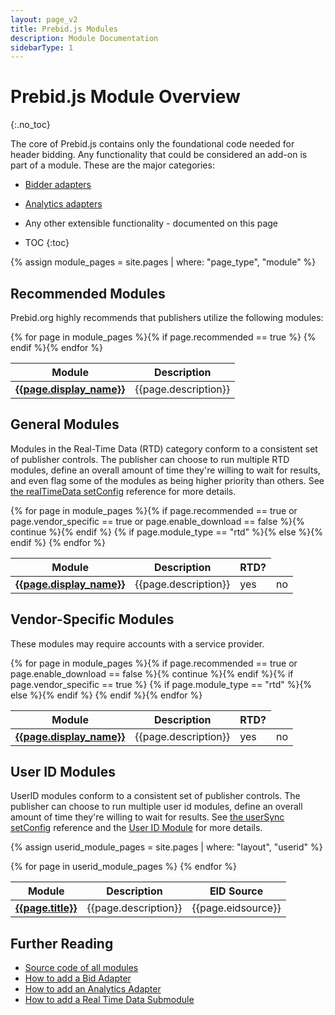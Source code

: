 ```yaml
---
layout: page_v2
title: Prebid.js Modules
description: Module Documentation
sidebarType: 1
---
```


# Prebid.js Module Overview
{:.no_toc}

The core of Prebid.js contains only the foundational code needed for header bidding. Any functionality that could be considered an add-on is part of a module. These are the major categories:

- [Bidder adapters](/dev-docs/bidders.html)
- [Analytics adapters](/overview/analytics.html)
- Any other extensible functionality - documented on this page

- TOC
{:toc}

{% assign module_pages = site.pages | where: "page_type", "module" %}

## Recommended Modules

Prebid.org highly recommends that publishers utilize the following modules:
<br/>
<table class="table table-bordered table-striped">
  <thead>
    <tr>
      <th>Module</th>
      <th>Description</th>
    </tr>
  </thead>
  <tbody>
{% for page in module_pages %}{% if page.recommended == true %}
    <tr>
      <td><a href="{{page.url}}"><strong>{{page.display_name}}</strong></a></td>
      <td>{{page.description}}</td>
    </tr>
{% endif %}{% endfor %}
</tbody>
</table>

## General Modules

Modules in the Real-Time Data (RTD) category conform to
a consistent set of publisher controls. The publisher can choose to run multiple
RTD modules, define an overall amount of time they're willing to wait for
results, and even flag some of the modules as being higher priority
than others. See [the realTimeData setConfig](/dev-docs/publisher-api-reference/setConfig.html#setConfig-realTimeData) reference for more details.

<table class="table table-bordered table-striped">
  <thead>
    <tr>
      <th>Module</th>
      <th>Description</th>
      <th>RTD?</th>
    </tr>
  </thead>
  <tbody>
{% for page in module_pages %}{% if page.recommended == true or page.vendor_specific == true or page.enable_download == false %}{% continue %}{% endif %}
    <tr>
      <td><a href="{{page.url}}"><strong>{{page.display_name}}</strong></a></td>
      <td>{{page.description}}</td>
      {% if page.module_type == "rtd" %}<td>yes</td>{% else %}<td>no</td>{% endif %}
    </tr>
{% endfor %}
</tbody>
</table>

## Vendor-Specific Modules

These modules may require accounts with a service provider.
<table class="table table-bordered table-striped">
  <thead>
    <tr>
      <th>Module</th>
      <th>Description</th>
      <th>RTD?</th>
    </tr>
  </thead>
  <tbody>
{% for page in module_pages %}{% if page.recommended == true or page.enable_download == false %}{% continue %}{% endif %}{% if page.vendor_specific == true %}
    <tr>
      <td><a href="{{page.url}}"><strong>{{page.display_name}}</strong></a></td>
      <td>{{page.description}}</td>
      {% if page.module_type == "rtd" %}<td>yes</td>{% else %}<td>no</td>{% endif %}
    </tr>
{% endif %}{% endfor %}
</tbody>
</table>

## User ID Modules

UserID modules conform to a consistent set of publisher controls. The publisher can choose to run multiple user id modules, define an overall amount of time they're willing to wait for
results. See [the userSync setConfig](/dev-docs/publisher-api-reference/setConfig.html#setConfig-ConfigureUserSyncing-UserSyncProperties) reference and the [User ID Module](/dev-docs/modules/userId.md) for more details.

{% assign userid_module_pages = site.pages | where: "layout", "userid" %}

<table class="table table-bordered table-striped">
  <thead>
    <tr>
      <th>Module</th>
      <th>Description</th>
      <th>EID Source</th>
    </tr>
  </thead>
  <tbody>
{% for page in userid_module_pages %}
    <tr>
      <td><a href="{{page.url}}"><strong>{{page.title}}</strong></a></td>
      <td>{{page.description}}</td>
      <td>{{page.eidsource}}</td>
    </tr>
{% endfor %}
</tbody>
</table>

## Further Reading

- [Source code of all modules](https://github.com/prebid/Prebid.js/tree/master/modules)
- [How to add a Bid Adapter](/dev-docs/bidder-adaptor.html)
- [How to add an Analytics Adapter](/dev-docs/integrate-with-the-prebid-analytics-api.html)
- [How to add a Real Time Data Submodule](/dev-docs/add-rtd-submodule.html)
